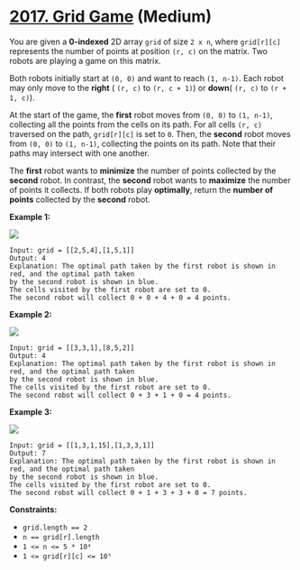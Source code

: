 # [2017. Grid Game][link] (Medium)

[link]: https://leetcode.com/problems/grid-game/

You are given a **0-indexed** 2D array `grid` of size `2 x n`, where `grid[r][c]` represents the
number of points at position `(r, c)` on the matrix. Two robots are playing a game on this matrix.

Both robots initially start at `(0, 0)` and want to reach `(1, n-1)`. Each robot may only move to the
**right** ( `(r, c)` to `(r, c + 1)`) or **down**( `(r, c)` to `(r + 1, c)`).

At the start of the game, the **first** robot moves from `(0, 0)` to `(1, n-1)`, collecting all the
points from the cells on its path. For all cells `(r, c)` traversed on the path, `grid[r][c]` is set
to `0`. Then, the **second** robot moves from `(0, 0)` to `(1, n-1)`, collecting the points on its
path. Note that their paths may intersect with one another.

The **first** robot wants to **minimize** the number of points collected by the **second** robot. In
contrast, the **second** robot wants to **maximize** the number of points it collects. If both
robots play **optimally**, return the **number of points** collected by the **second** robot.

**Example 1:**

![](https://assets.leetcode.com/uploads/2021/09/08/a1.png)

```
Input: grid = [[2,5,4],[1,5,1]]
Output: 4
Explanation: The optimal path taken by the first robot is shown in red, and the optimal path taken
by the second robot is shown in blue.
The cells visited by the first robot are set to 0.
The second robot will collect 0 + 0 + 4 + 0 = 4 points.
```

**Example 2:**

![](https://assets.leetcode.com/uploads/2021/09/08/a2.png)

```
Input: grid = [[3,3,1],[8,5,2]]
Output: 4
Explanation: The optimal path taken by the first robot is shown in red, and the optimal path taken
by the second robot is shown in blue.
The cells visited by the first robot are set to 0.
The second robot will collect 0 + 3 + 1 + 0 = 4 points.
```

**Example 3:**

![](https://assets.leetcode.com/uploads/2021/09/08/a3.png)

```
Input: grid = [[1,3,1,15],[1,3,3,1]]
Output: 7
Explanation: The optimal path taken by the first robot is shown in red, and the optimal path taken
by the second robot is shown in blue.
The cells visited by the first robot are set to 0.
The second robot will collect 0 + 1 + 3 + 3 + 0 = 7 points.
```

**Constraints:**

- `grid.length == 2`
- `n == grid[r].length`
- `1 <= n <= 5 * 10⁴`
- `1 <= grid[r][c] <= 10⁵`
